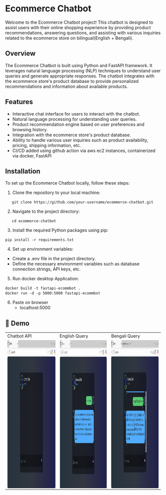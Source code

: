 # Ecommerce Chatbot

Welcome to the Ecommerce Chatbot project! This chatbot is designed to assist users with their online shopping experience by providing product recommendations, answering questions, and assisting with various inquiries related to the ecommerce store on bilingual(English + Bengali).

## Overview

The Ecommerce Chatbot is built using Python and FastAPI framework. It leverages natural language processing (NLP) techniques to understand user queries and generate appropriate responses. The chatbot integrates with the ecommerce store's product database to provide personalized recommendations and information about available products.

## Features

- Interactive chat interface for users to interact with the chatbot.
- Natural language processing for understanding user queries.
- Product recommendation engine based on user preferences and browsing history.
- Integration with the ecommerce store's product database.
- Ability to handle various user inquiries such as product availability, pricing, shipping information, etc.
- CI/CD added using github action via aws ec2 instances, containerized via docker, FastAPI

## Installation

To set up the Ecommerce Chatbot locally, follow these steps:

1. Clone the repository to your local machine:
```
   git clone https://github.com/your-username/ecommerce-chatbot.git
```

2. Navigate to the project directory:
```
   cd ecommerce-chatbot
```

3. Install the required Python packages using pip:
```
pip install -r requirements.txt
```

4. Set up environment variables:
- Create a .env file in the project directory.
- Define the necessary environment variables such as database connection strings, API keys, etc.
  
5. Run docker desktop Application:
```
docker build -t fastapi-ecommbot .
docker run -d -p 5000:5000 fastapi-ecommbot
```
6. Paste on browser
   - localhost:5000
  
## 📸 Demo

<table>
  <tr>
    <td>Chatbot API</td>
     <td>English Query</td>
     <td>Bengali Query</td>
  </tr>
  <tr>
    <td><img align="left" src="resources/Screenshot (10).png" width=290 height=480></td>
    <td><img align="left" src="resources/Screenshot (11).png" width=290 height=480></td>
    <td><img align="left" src="resources/Screenshot (12).png" width=290 height=480></td>
  </tr>
 </table>
